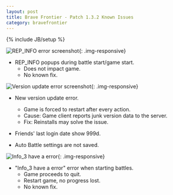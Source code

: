 ```yaml
---
layout: post
title: Brave Frontier - Patch 1.3.2 Known Issues
category: bravefrontier
---
```


{% include JB/setup %}

![REP_INFO error screenshot](//i.imgur.com/jT5ikkVm.png){: .img-responsive}

* REP_INFO popups during battle start/game start.
  * Does not impact game.
  * No known fix.

![Version update error screenshot](//i.imgur.com/okN0Ezsm.png){: .img-responsive}

* New version update error.
  * Game is forced to restart after every action.
  * Cause: Game client reports junk version data to the server.
  * Fix: Reinstalls may solve the issue.

* Friends' last login date show 999d.
* Auto Battle settings are not saved.

![Info_3 have a error](//i.imgur.com/xMA7Vijm.png){: .img-responsive}

* "Info_3 have a error" error when starting battles.
  * Game proceeds to quit.
  * Restart game, no progress lost.
  * No known fix.